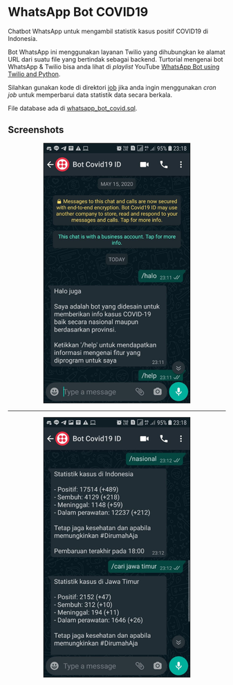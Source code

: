 # WhatsApp Bot COVID19

Chatbot WhatsApp untuk mengambil statistik kasus positif COVID19 di Indonesia. 

Bot WhatsApp ini menggunakan layanan Twilio yang dihubungkan ke alamat URL dari suatu file yang bertindak sebagai backend. Turtorial mengenai bot WhatsApp & Twilio bisa anda lihat di *playlist* YouTube [WhatsApp Bot using Twilio and Python](https://youtube.com/playlist?list=PLyb_C2HpOQSBSm9nGrqSYb_y7VqDrMKJu).

Silahkan gunakan kode di direktori [job](./job) jika anda ingin menggunakan *cron job* untuk memperbarui data statistik data secara berkala.

File database ada di [whatsapp_bot_covid.sql](./assets/sql_dump/whatsapp_bot_covid.sql).

## Screenshots

<p align="center">
  <img src="assets/images/1.jpeg" alt="Screenshot 1" border="1" height="600">
</p>

<hr>

<p align="center">
  <img src="assets/images/2.jpeg" alt="Screenshot 1" border="1" height="600">
</p>

